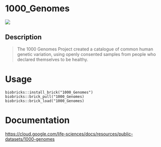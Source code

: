 # 1000_Genomes
<a href="https://github.com/biobricks-ai/1000_Genomes/actions"><img src="https://github.com/biobricks-ai/1000_Genomes/actions/workflows/bricktools-check.yaml/badge.svg?branch=main"/></a>

## Description
>The 1000 Genomes Project created a catalogue of common human genetic variation, using openly consented samples from people who declared themselves to be healthy.

# Usage
```{R}
biobricks::install_brick("1000_Genomes")
biobricks::brick_pull("1000_Genomes)
biobricks::brick_load("1000_Genomes)
```

# Documentation

https://cloud.google.com/life-sciences/docs/resources/public-datasets/1000-genomes
